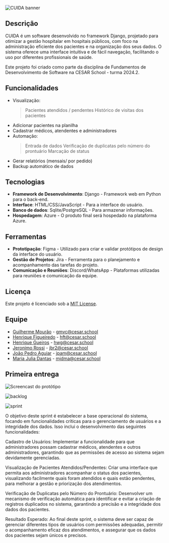 ![CUIDA banner](https://github.com/user-attachments/assets/6b6bee69-c34e-408c-86ef-3812a4c3b6a9)

## Descrição

CUIDA é um software desenvolvido no framework Django, projetado para otimizar a gestão hospitalar em hospitais públicos, com foco na administração eficiente dos pacientes e na organização dos seus dados. O sistema oferece uma interface intuitiva e de fácil navegação, facilitando o uso por diferentes profissionais de saúde.

Este projeto foi criado como parte da disciplina de Fundamentos de Desenvolvimento de Software na CESAR School - turma 2024.2.

## Funcionalidades

- Visualização:
    >Pacientes atendidos / pendentes
    >Histórico de visitas dos pacientes
- Adicionar pacientes na planilha 
- Cadastrar médicos, atendentes e administradores
- Automação:
    >Entrada de dados
    >Verificação de duplicatas pelo número do prontuário
    >Marcação de status
- Gerar relatórios (mensais/ por pedido)
- Backup automático de dados

## Tecnologias

- **Framework de Desenvolvimento**: Django - Framework web em Python para o back-end.
- **Interface**: HTML/CSS/JavaScript - Para a interface do usuário.
- **Banco de dados**: Sqlite/PostgreSQL - Para armazenar informações.
- **Hospedagem**: Azure - O produto final será hospedado na plataforma Azure.

## Ferramentas

- **Prototipação**: Figma - Utilizado para criar e validar protótipos de design da interface do usuário.
- **Gestão de Projetos**: Jira - Ferramenta para o planejamento e acompanhamento das tarefas do projeto.
- **Comunicação e Reuniões**: Discord/WhatsApp - Plataformas utilizadas para reuniões e comunicação da equipe.

## Licença

Este projeto é licenciado sob a [MIT License](https://opensource.org/licenses/MIT).

## Equipe

- [Guilherme Mourão](https://github.com/guilhermemouraovc) - gmvc@cesar.school
- [Henrique Figueiredo](https://github.com/fthenri) - hft@cesar.school
- [Henrique Gueiros](https://github.com/henrique-gueiros) - hwg@cesar.school
- [Jeronimo Rossi](https://github.com/Jeraross) - jbr2@cesar.school
- [João Pedro Aguiar](https://github.com/Jp-moraiss) - jpam@cesar.school
- [Maria Julia Dantas](https://github.com/mariajuliadantas) - mjdma@cesar.school

## Primeira entrega

![Screencast do protótipo](https://youtu.be/rj-HaZjpsRU)

![backlog](https://github.com/user-attachments/assets/1abc56dc-6828-4db7-847c-75446909ea6d)

![sprint](https://github.com/user-attachments/assets/cd3fb06a-28d2-4e3e-be80-4d41126c887b)


O objetivo deste sprint é estabelecer a base operacional do sistema, focando em funcionalidades críticas para o gerenciamento de usuários e a integridade dos dados. Isso inclui o desenvolvimento das seguintes funcionalidades:

Cadastro de Usuários: Implementar a funcionalidade para que administradores possam cadastrar médicos, atendentes e outros administradores, garantindo que as permissões de acesso ao sistema sejam devidamente gerenciadas.

Visualização de Pacientes Atendidos/Pendentes: Criar uma interface que permita aos administradores acompanhar o status dos pacientes, visualizando facilmente quais foram atendidos e quais estão pendentes, para melhorar a gestão e priorização dos atendimentos.

Verificação de Duplicatas pelo Número do Prontuário: Desenvolver um mecanismo de verificação automática para identificar e evitar a criação de registros duplicados no sistema, garantindo a precisão e a integridade dos dados dos pacientes.

Resultado Esperado: Ao final deste sprint, o sistema deve ser capaz de gerenciar diferentes tipos de usuários com permissões adequadas, permitir o acompanhamento eficaz dos atendimentos, e assegurar que os dados dos pacientes sejam únicos e precisos.

